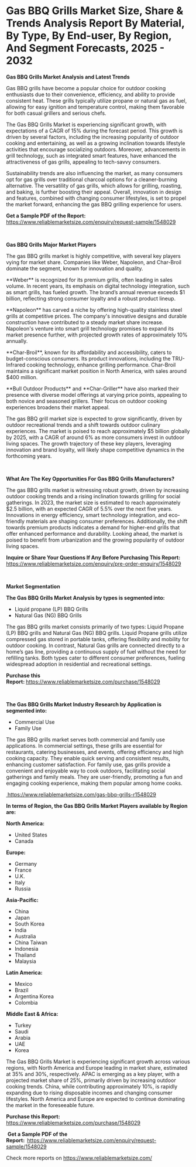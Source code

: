 <p><h1>Gas BBQ Grills Market Size, Share & Trends Analysis Report By Material, By Type, By End-user, By Region, And Segment Forecasts, 2025 - 2032</h1></p><p><strong>Gas BBQ Grills Market Analysis and Latest Trends</strong></p>
<p><p>Gas BBQ grills have become a popular choice for outdoor cooking enthusiasts due to their convenience, efficiency, and ability to provide consistent heat. These grills typically utilize propane or natural gas as fuel, allowing for easy ignition and temperature control, making them favorable for both casual grillers and serious chefs.</p><p>The Gas BBQ Grills Market is experiencing significant growth, with expectations of a CAGR of 15% during the forecast period. This growth is driven by several factors, including the increasing popularity of outdoor cooking and entertaining, as well as a growing inclination towards lifestyle activities that encourage socializing outdoors. Moreover, advancements in grill technology, such as integrated smart features, have enhanced the attractiveness of gas grills, appealing to tech-savvy consumers.</p><p>Sustainability trends are also influencing the market, as many consumers opt for gas grills over traditional charcoal options for a cleaner-burning alternative. The versatility of gas grills, which allows for grilling, roasting, and baking, is further boosting their appeal. Overall, innovation in design and features, combined with changing consumer lifestyles, is set to propel the market forward, enhancing the gas BBQ grilling experience for users.</p></p>
<p><strong>Get a Sample PDF of the Report:&nbsp;</strong> <a href="https://www.reliablemarketsize.com/enquiry/request-sample/1548029?utm_campaign=3201&utm_medium=2&utm_source=Github&utm_content=ia&utm_term=10042025&utm_id=gas-bbq-grills">https://www.reliablemarketsize.com/enquiry/request-sample/1548029</a></p>
<p>&nbsp;</p>
<p><strong>Gas BBQ Grills Major Market Players</strong></p>
<p><p>The gas BBQ grills market is highly competitive, with several key players vying for market share. Companies like Weber, Napoleon, and Char-Broil dominate the segment, known for innovation and quality. </p><p>**Weber** is recognized for its premium grills, often leading in sales volume. In recent years, its emphasis on digital technology integration, such as smart grills, has fueled growth. The brand’s annual revenue exceeds $1 billion, reflecting strong consumer loyalty and a robust product lineup.</p><p>**Napoleon** has carved a niche by offering high-quality stainless steel grills at competitive prices. The company's innovative designs and durable construction have contributed to a steady market share increase. Napoleon's venture into smart grill technology promises to expand its market presence further, with projected growth rates of approximately 10% annually.</p><p>**Char-Broil**, known for its affordability and accessibility, caters to budget-conscious consumers. Its product innovations, including the TRU-Infrared cooking technology, enhance grilling performance. Char-Broil maintains a significant market position in North America, with sales around $400 million.</p><p>**Bull Outdoor Products** and **Char-Griller** have also marked their presence with diverse model offerings at varying price points, appealing to both novice and seasoned grillers. Their focus on outdoor cooking experiences broadens their market appeal.</p><p>The gas BBQ grill market size is expected to grow significantly, driven by outdoor recreational trends and a shift towards outdoor culinary experiences. The market is poised to reach approximately $5 billion globally by 2025, with a CAGR of around 6% as more consumers invest in outdoor living spaces. The growth trajectory of these key players, leveraging innovation and brand loyalty, will likely shape competitive dynamics in the forthcoming years.</p></p>
<p>&nbsp;</p>
<p><strong>What Are The Key Opportunities For Gas BBQ Grills Manufacturers?</strong></p>
<p><p>The gas BBQ grills market is witnessing robust growth, driven by increasing outdoor cooking trends and a rising inclination towards grilling for social gatherings. In 2023, the market size is estimated to reach approximately $2.5 billion, with an expected CAGR of 5.5% over the next five years. Innovations in energy efficiency, smart technology integration, and eco-friendly materials are shaping consumer preferences. Additionally, the shift towards premium products indicates a demand for higher-end grills that offer enhanced performance and durability. Looking ahead, the market is poised to benefit from urbanization and the growing popularity of outdoor living spaces.</p></p>
<p><strong>Inquire or Share Your Questions If Any Before Purchasing This Report:</strong> <a href="https://www.reliablemarketsize.com/enquiry/pre-order-enquiry/1548029?utm_campaign=3201&utm_medium=2&utm_source=Github&utm_content=ia&utm_term=10042025&utm_id=gas-bbq-grills">https://www.reliablemarketsize.com/enquiry/pre-order-enquiry/1548029</a></p>
<p>&nbsp;</p>
<p><strong>Market Segmentation</strong></p>
<p><strong>The Gas BBQ Grills Market Analysis by types is segmented into:</strong></p>
<p><ul><li>Liquid propane (LP) BBQ Grills</li><li>Natural Gas (NG) BBQ Grills</li></ul></p>
<p><p>The gas BBQ grills market consists primarily of two types: Liquid Propane (LP) BBQ grills and Natural Gas (NG) BBQ grills. Liquid Propane grills utilize compressed gas stored in portable tanks, offering flexibility and mobility for outdoor cooking. In contrast, Natural Gas grills are connected directly to a home’s gas line, providing a continuous supply of fuel without the need for refilling tanks. Both types cater to different consumer preferences, fueling widespread adoption in residential and recreational settings.</p></p>
<p><strong>Purchase this Report:&nbsp;</strong><a href="https://www.reliablemarketsize.com/purchase/1548029?utm_campaign=3201&utm_medium=2&utm_source=Github&utm_content=ia&utm_term=10042025&utm_id=gas-bbq-grills">https://www.reliablemarketsize.com/purchase/1548029</a></p>
<p>&nbsp;</p>
<p><strong>The Gas BBQ Grills Market Industry Research by Application is segmented into:</strong></p>
<p><ul><li>Commercial Use</li><li>Family Use</li></ul></p>
<p><p>The gas BBQ grills market serves both commercial and family use applications. In commercial settings, these grills are essential for restaurants, catering businesses, and events, offering efficiency and high cooking capacity. They enable quick serving and consistent results, enhancing customer satisfaction. For family use, gas grills provide a convenient and enjoyable way to cook outdoors, facilitating social gatherings and family meals. They are user-friendly, promoting a fun and engaging cooking experience, making them popular among home cooks.</p></p>
<p><a href="https://www.reliablemarketsize.com/gas-bbq-grills-r1548029?utm_campaign=3201&utm_medium=2&utm_source=Github&utm_content=ia&utm_term=10042025&utm_id=gas-bbq-grills">&nbsp;https://www.reliablemarketsize.com/gas-bbq-grills-r1548029</a></p>
<p><strong>In terms of Region, the Gas BBQ Grills Market Players available by Region are:</strong></p>
<p>
    <p> <strong> North America: </strong>
        <ul>
            <li>United States</li>
            <li>Canada</li>
        </ul>
        </p> 
    <p> <strong> Europe: </strong>
        <ul>
            <li>Germany</li>
            <li>France</li>
            <li>U.K.</li>
            <li>Italy</li>
            <li>Russia</li>
        </ul>
        </p> 
    <p> <strong> Asia-Pacific: </strong>
        <ul>
            <li>China</li>
            <li>Japan</li>
            <li>South Korea</li>
            <li>India</li>
            <li>Australia</li>
            <li>China Taiwan</li>
            <li>Indonesia</li>
            <li>Thailand</li>
            <li>Malaysia</li>
        </ul>
        </p> 
    <p> <strong> Latin America: </strong>
        <ul>
            <li>Mexico</li>
            <li>Brazil</li>
            <li>Argentina Korea</li>
            <li>Colombia</li>
        </ul>
        </p> 
    <p> <strong> Middle East & Africa: </strong>
        <ul>
            <li>Turkey</li>
            <li>Saudi</li>
            <li>Arabia</li>
            <li>UAE</li>
            <li>Korea</li>
        </ul>
    </p>
    </p>
<p><p>The Gas BBQ Grills Market is experiencing significant growth across various regions, with North America and Europe leading in market share, estimated at 35% and 30%, respectively. APAC is emerging as a key player, with a projected market share of 25%, primarily driven by increasing outdoor cooking trends. China, while contributing approximately 10%, is rapidly expanding due to rising disposable incomes and changing consumer lifestyles. North America and Europe are expected to continue dominating the market in the foreseeable future.</p></p>
<p><strong>Purchase this Report: </strong><a href="https://www.reliablemarketsize.com/purchase/1548029?utm_campaign=3201&utm_medium=2&utm_source=Github&utm_content=ia&utm_term=10042025&utm_id=gas-bbq-grills">https://www.reliablemarketsize.com/purchase/1548029</a></p>
<p>&nbsp;<strong>Get a Sample PDF of the Report:&nbsp;&nbsp;</strong><a href="https://www.reliablemarketsize.com/enquiry/request-sample/1548029?utm_campaign=3201&utm_medium=2&utm_source=Github&utm_content=ia&utm_term=10042025&utm_id=gas-bbq-grills">https://www.reliablemarketsize.com/enquiry/request-sample/1548029</a></p>
<p><strong></strong></p>
<p>Check more reports on <a href="https://www.reliablemarketsize.com/?utm_campaign=3201&utm_medium=2&utm_source=Github&utm_content=ia&utm_term=10042025&utm_id=gas-bbq-grills">https://www.reliablemarketsize.com/</a></p>